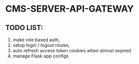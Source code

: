 # CMS-SERVER-API-GATEWAY

##  TODO LIST:
1. make role based auth,
2. setup login / logout routes,
3. auto refresh access token cookies when almost expired
4. manage Flask app configs
